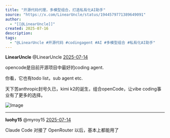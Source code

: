 ```yaml
---
title: "开源代码代理，多模型组合，打造私有化AI助手"
source: "https://x.com/LinearUncle/status/1944579771389649091"
author:
  - "[[@LinearUncle]]"
created: 2025-07-16
description:
tags:
  - "@LinearUncle #开源代码 #codingagent #AI #多模型组合 #私有化AI助手"
---
```

**LinearUncle** @LinearUncle [2025-07-14](https://x.com/LinearUncle/status/1944579771389649091/history)

opencode是目前开源项目中最好的coding agent.

你看，它也有todo list，sub agent etc.

天下苦anthropic封号久已，kimi k2的诞生，组合openCode，让vibe coding事业有了更多的选择。

![Image](https://pbs.twimg.com/media/GvyI-iIXQAAwMlZ?format=jpg&name=large)

---

**luohy15** @myroy15 [2025-07-14](https://x.com/myroy15/status/1944679074540249396)

Claude Code 对接了 OpenRouter 以后，基本上都能用了